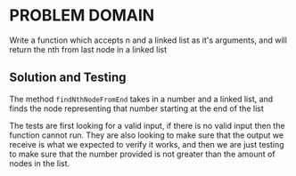 # PROBLEM DOMAIN

Write a function which accepts n and a linked list as it's arguments, and will return the nth from last node in a linked list

## Solution and Testing

The method ```findNthNodeFromEnd``` takes in a number and a linked list, and finds the node representing that number starting at the end of the list


The tests are first looking for a valid input, if there is no valid input then the function cannot run. They are also looking to make sure that the output we receive is what we expected to verify it works, and then we are just testing to make sure that the number provided is not greater than the amount of nodes in the list. 